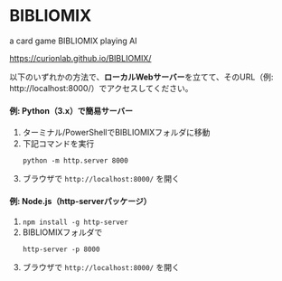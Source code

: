 # BIBLIOMIX
a card game BIBLIOMIX playing AI

https://curionlab.github.io/BIBLIOMIX/

以下のいずれかの方法で、**ローカルWebサーバー**を立てて、そのURL（例: http://localhost:8000/）でアクセスしてください。

#### 例: Python（3.x）で簡易サーバー
1. ターミナル/PowerShellでBIBLIOMIXフォルダに移動
2. 下記コマンドを実行
   ```
   python -m http.server 8000
   ```
3. ブラウザで `http://localhost:8000/` を開く

#### 例: Node.js（http-serverパッケージ）
1. `npm install -g http-server`
2. BIBLIOMIXフォルダで
   ```
   http-server -p 8000
   ```
3. ブラウザで `http://localhost:8000/` を開く
